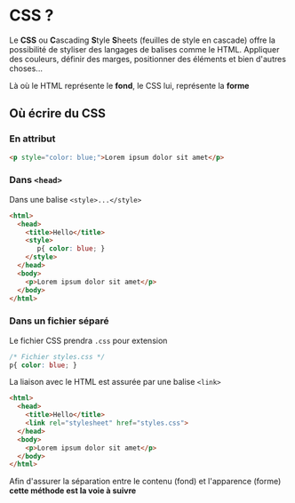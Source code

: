 # CSS ?

Le **CSS** ou **C**ascading **S**tyle **S**heets (feuilles de style en cascade) offre la possibilité de styliser des langages de balises comme le HTML. Appliquer des couleurs, définir des marges, positionner des éléments et bien d'autres choses...

Là où le HTML représente le **fond**, le CSS lui, représente la **forme**

## Où écrire du CSS

### En attribut

```html
<p style="color: blue;">Lorem ipsum dolor sit amet</p>
```

### Dans `<head>`

Dans une balise `<style>...</style>`

```html
<html>
  <head>
    <title>Hello</title>
    <style>
       p{ color: blue; }
    </style>
  </head>
  <body>
    <p>Lorem ipsum dolor sit amet</p>
  </body>
</html>
```

### Dans un fichier séparé


Le fichier CSS prendra `.css` pour extension

```css
/* Fichier styles.css */
p{ color: blue; }
```

La liaison avec le HTML est assurée par une balise `<link>`

```html
<html>
  <head>
    <title>Hello</title>
    <link rel="stylesheet" href="styles.css">
  </head>
  <body>
    <p>Lorem ipsum dolor sit amet</p>
  </body>
</html>
```

Afin d'assurer la séparation entre le contenu (fond) et l'apparence (forme)
**cette méthode est la voie à suivre**